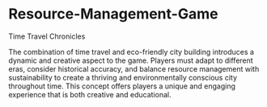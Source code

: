 # Resource-Management-Game
Time Travel Chronicles

The combination of time travel and eco-friendly city building introduces a dynamic and creative aspect to the game. Players must adapt to different eras, consider historical accuracy, and balance resource management with sustainability to create a thriving and environmentally conscious city throughout time. This concept offers players a unique and engaging experience that is both creative and educational.
